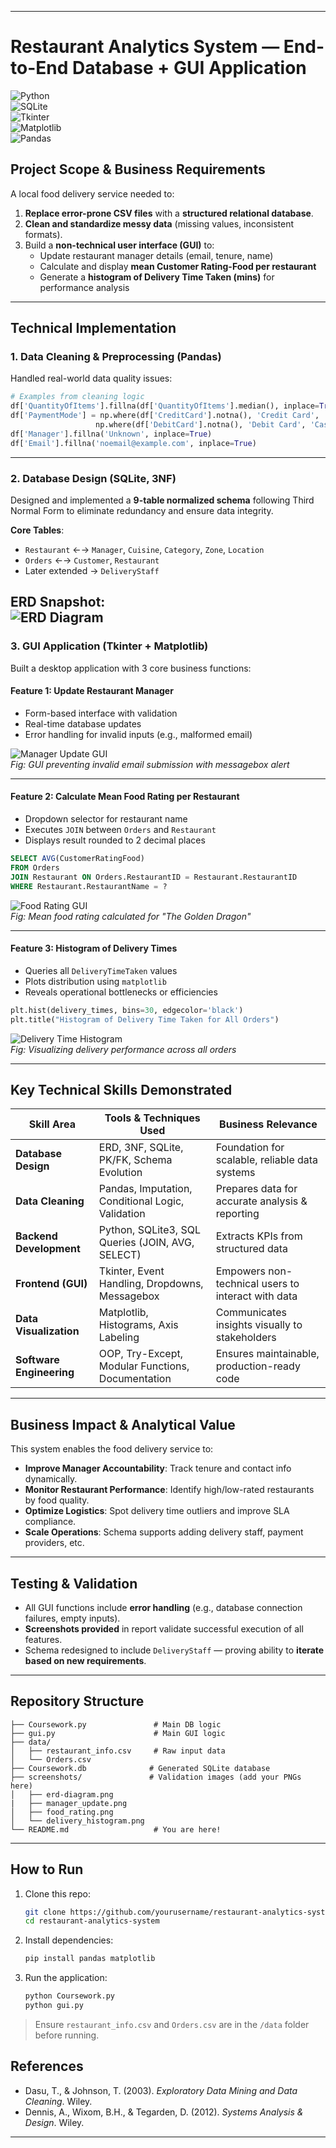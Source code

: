 
---

# Restaurant Analytics System — End-to-End Database + GUI Application  

![Python](https://img.shields.io/badge/Python-3.9%2B-blue?logo=python)  
![SQLite](https://img.shields.io/badge/SQLite-Relational%20DB-orange)  
![Tkinter](https://img.shields.io/badge/GUI-Tkinter-green)  
![Matplotlib](https://img.shields.io/badge/Visualization-Matplotlib-purple)  
![Pandas](https://img.shields.io/badge/Data%20Cleaning-Pandas-red)

## Project Scope & Business Requirements

A local food delivery service needed to:
1. **Replace error-prone CSV files** with a **structured relational database**.
2. **Clean and standardize messy data** (missing values, inconsistent formats).
3. Build a **non-technical user interface (GUI)** to:
   - Update restaurant manager details (email, tenure, name)
   - Calculate and display **mean Customer Rating-Food per restaurant**
   - Generate a **histogram of Delivery Time Taken (mins)** for performance analysis

---

## Technical Implementation

### 1. Data Cleaning & Preprocessing (Pandas)
Handled real-world data quality issues:
```python
# Examples from cleaning logic
df['QuantityOfItems'].fillna(df['QuantityOfItems'].median(), inplace=True)
df['PaymentMode'] = np.where(df['CreditCard'].notna(), 'Credit Card',
                   np.where(df['DebitCard'].notna(), 'Debit Card', 'Cash on Delivery'))
df['Manager'].fillna('Unknown', inplace=True)
df['Email'].fillna('noemail@example.com', inplace=True)
```
---

### 2. Database Design (SQLite, 3NF)

Designed and implemented a **9-table normalized schema** following Third Normal Form to eliminate redundancy and ensure data integrity.

**Core Tables**:
- `Restaurant` ←→ `Manager`, `Cuisine`, `Category`, `Zone`, `Location`
- `Orders` ←→ `Customer`, `Restaurant`
- Later extended → `DeliveryStaff`

**ERD Snapshot**:  
![ERD Diagram](https://github.com/chinonso-okoroafor/restaurant-database-gui/blob/main/screenshots/erd-diagram.png)
---

### 3. GUI Application (Tkinter + Matplotlib)

Built a desktop application with 3 core business functions:

#### Feature 1: Update Restaurant Manager
- Form-based interface with validation
- Real-time database updates
- Error handling for invalid inputs (e.g., malformed email)

![Manager Update GUI](https://github.com/chinonso-okoroafor/restaurant-database-gui/blob/main/screenshots/manager_update.png)  
*Fig: GUI preventing invalid email submission with messagebox alert*

---

#### Feature 2: Calculate Mean Food Rating per Restaurant
- Dropdown selector for restaurant name
- Executes `JOIN` between `Orders` and `Restaurant`
- Displays result rounded to 2 decimal places

```sql
SELECT AVG(CustomerRatingFood) 
FROM Orders 
JOIN Restaurant ON Orders.RestaurantID = Restaurant.RestaurantID 
WHERE Restaurant.RestaurantName = ?
```

![Food Rating GUI](https://github.com/chinonso-okoroafor/restaurant-database-gui/blob/main/screenshots/food_rating.png)  
*Fig: Mean food rating calculated for "The Golden Dragon"*

---

#### Feature 3: Histogram of Delivery Times
- Queries all `DeliveryTimeTaken` values
- Plots distribution using `matplotlib`
- Reveals operational bottlenecks or efficiencies

```python
plt.hist(delivery_times, bins=30, edgecolor='black')
plt.title("Histogram of Delivery Time Taken for All Orders")
```

![Delivery Time Histogram](https://github.com/chinonso-okoroafor/restaurant-database-gui/blob/main/screenshots/delivery_histogram.png)  
*Fig: Visualizing delivery performance across all orders*

---

## Key Technical Skills Demonstrated

| Skill Area             | Tools & Techniques Used                          | Business Relevance                            |
|------------------------|--------------------------------------------------|-----------------------------------------------|
| **Database Design**    | ERD, 3NF, SQLite, PK/FK, Schema Evolution        | Foundation for scalable, reliable data systems |
| **Data Cleaning**      | Pandas, Imputation, Conditional Logic, Validation | Prepares data for accurate analysis & reporting |
| **Backend Development**| Python, SQLite3, SQL Queries (JOIN, AVG, SELECT)  | Extracts KPIs from structured data             |
| **Frontend (GUI)**     | Tkinter, Event Handling, Dropdowns, Messagebox   | Empowers non-technical users to interact with data |
| **Data Visualization** | Matplotlib, Histograms, Axis Labeling            | Communicates insights visually to stakeholders |
| **Software Engineering**| OOP, Try-Except, Modular Functions, Documentation | Ensures maintainable, production-ready code   |

---

## Business Impact & Analytical Value

This system enables the food delivery service to:
- **Improve Manager Accountability**: Track tenure and contact info dynamically.
- **Monitor Restaurant Performance**: Identify high/low-rated restaurants by food quality.
- **Optimize Logistics**: Spot delivery time outliers and improve SLA compliance.
- **Scale Operations**: Schema supports adding delivery staff, payment providers, etc.
---

## Testing & Validation

- All GUI functions include **error handling** (e.g., database connection failures, empty inputs).
- **Screenshots provided** in report validate successful execution of all features.
- Schema redesigned to include `DeliveryStaff` — proving ability to **iterate based on new requirements**.

---

## Repository Structure

```
├── Coursework.py               # Main DB logic
├── gui.py                      # Main GUI logic
├── data/
│   ├── restaurant_info.csv     # Raw input data
│   └── Orders.csv
├── Coursework.db              # Generated SQLite database
├── screenshots/               # Validation images (add your PNGs here)
│   ├── erd-diagram.png
|   ├── manager_update.png
│   ├── food_rating.png
│   └── delivery_histogram.png
└── README.md                   # You are here!
```

---

## How to Run

1. Clone this repo:
   ```bash
   git clone https://github.com/yourusername/restaurant-analytics-system.git
   cd restaurant-analytics-system
   ```

2. Install dependencies:
   ```bash
   pip install pandas matplotlib
   ```

3. Run the application:
   ```bash
   python Coursework.py
   python gui.py
   ```

> Ensure `restaurant_info.csv` and `Orders.csv` are in the `/data` folder before running.

## References

- Dasu, T., & Johnson, T. (2003). *Exploratory Data Mining and Data Cleaning*. Wiley.  
- Dennis, A., Wixom, B.H., & Tegarden, D. (2012). *Systems Analysis & Design*. Wiley.

---